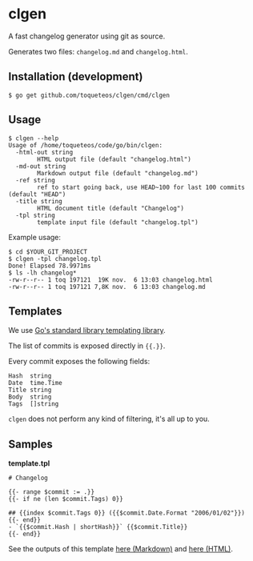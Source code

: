 # clgen

A fast changelog generator using git as source.

Generates two files: `changelog.md` and `changelog.html`.

## Installation (development)

```
$ go get github.com/toqueteos/clgen/cmd/clgen
```

## Usage

```
$ clgen --help
Usage of /home/toqueteos/code/go/bin/clgen:
  -html-out string
        HTML output file (default "changelog.html")
  -md-out string
        Markdown output file (default "changelog.md")
  -ref string
        ref to start going back, use HEAD~100 for last 100 commits (default "HEAD")
  -title string
        HTML document title (default "Changelog")
  -tpl string
        template input file (default "changelog.tpl")
```

Example usage:

```
$ cd $YOUR_GIT_PROJECT
$ clgen -tpl changelog.tpl
Done! Elapsed 78.9971ms
$ ls -lh changelog*
-rw-r--r-- 1 toq 197121  19K nov.  6 13:03 changelog.html
-rw-r--r-- 1 toq 197121 7,8K nov.  6 13:03 changelog.md
```

## Templates

We use [Go's standard library templating library](http://golang.org/pkg/text/template).

The list of commits is exposed directly in `{{.}}`.

Every commit exposes the following fields:

    Hash  string
    Date  time.Time
    Title string
    Body  string
    Tags  []string

`clgen` does not perform any kind of filtering, it's all up to you.

## Samples

**template.tpl**

```
# Changelog

{{- range $commit := .}}
{{- if ne (len $commit.Tags) 0}}

## {{index $commit.Tags 0}} ({{$commit.Date.Format "2006/01/02"}})
{{- end}}
- `{{$commit.Hash | shortHash}}` {{$commit.Title}}
{{- end}}
```

See the outputs of this template [here (Markdown)](changelog.md) and [here (HTML)](changelog.html).
